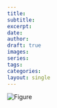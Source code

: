 ```yaml
---
title: 
subtitle: 
excerpt: 
date: 
author: 
draft: true
images:
series:
tags:
categories:
layout: single
---
```






![Figure](img/fig1_map.png)
